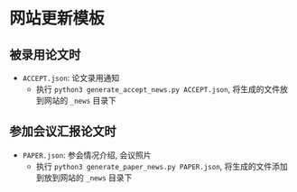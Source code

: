 # 网站更新模板

## 被录用论文时

- `ACCEPT.json`: 论文录用通知
    - 执行 `python3 generate_accept_news.py ACCEPT.json`, 将生成的文件放到网站的 `_news` 目录下

## 参加会议汇报论文时

- `PAPER.json`: 参会情况介绍, 会议照片
    - 执行 `python3 generate_paper_news.py PAPER.json`, 将生成的文件添加到放到网站的 `_news` 目录下
